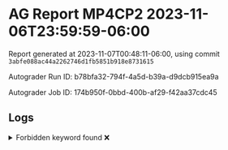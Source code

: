 # AG Report MP4CP2 2023-11-06T23:59:59-06:00 
Report generated at 2023-11-07T00:48:11-06:00, using commit ``3abfe088ac44a2262746d1fb5851b918e8731615``

Autograder Run ID: b78bfa32-794f-4a5d-b39a-d9dcb915ea9a

Autograder Job ID: 174b950f-0bbd-400b-af29-f42aa37cdc45


## Logs
<details><summary>Forbidden keyword found ❌</summary> 

 ``` 
 /tmp/dut/hdl/cache/PLRU.sv:48:        //$display("??");
 
 ``` 

 </details> 
